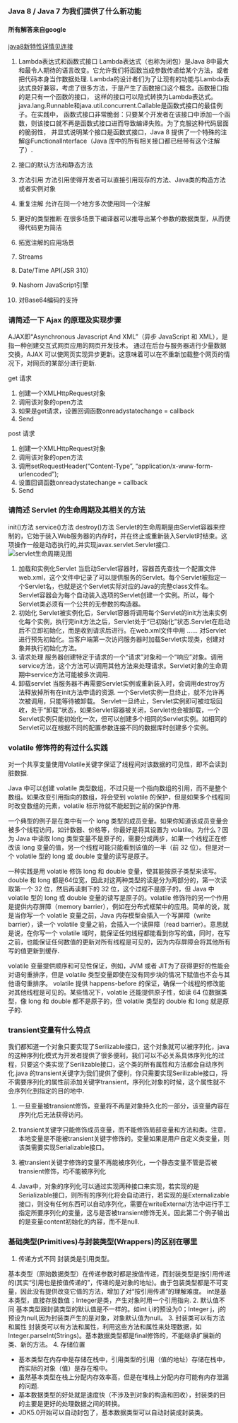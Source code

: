 ### Java 8 / Java 7 为我们提供了什么新功能
#### 所有解答来自google
[java8新特性详情见连接](https://www.jianshu.com/p/5b800057f2d8)
1. Lambda表达式和函数式接口
Lambda表达式（也称为闭包）是Java 8中最大和最令人期待的语言改变。它允许我们将函数当成参数传递给某个方法，或者把代码本身当作数据处理. 
Lambda的设计者们为了让现有的功能与Lambda表达式良好兼容，考虑了很多方法，于是产生了函数接口这个概念。函数接口指的是只有一个函数的接口，
这样的接口可以隐式转换为Lambda表达式。java.lang.Runnable和java.util.concurrent.Callable是函数式接口的最佳例子。在实践中，
函数式接口非常脆弱：只要某个开发者在该接口中添加一个函数，则该接口就不再是函数式接口进而导致编译失败。为了克服这种代码层面的脆弱性，
并显式说明某个接口是函数式接口，Java 8 提供了一个特殊的注解@FunctionalInterface（Java 库中的所有相关接口都已经带有这个注解了）.

2. 接口的默认方法和静态方法

3. 方法引用
方法引用使得开发者可以直接引用现存的方法、Java类的构造方法或者实例对象

4. 重复注解
允许在同一个地方多次使用同一个注解

5. 更好的类型推断
在很多场景下编译器可以推导出某个参数的数据类型，从而使得代码更为简洁

6. 拓宽注解的应用场景
7. Streams
8. Date/Time API(JSR 310)
9. Nashorn JavaScript引擎
10. 对Base64编码的支持

### 请简述一下 Ajax 的原理及实现步骤
AJAX即“Asynchronous Javascript And XML”（异步 JavaScript 和 XML），是指一种创建交互式网页应用的网页开发技术。
通过在后台与服务器进行少量数据交换，AJAX 可以使网页实现异步更新。这意味着可以在不重新加载整个网页的情况下，对网页的某部分进行更新.

get 请求
1. 创建一个XMLHttpRequest对象
2. 调用该对象的open方法
3. 如果是get请求，设置回调函数onreadystatechange = callback
4. Send

post 请求
1. 创建一个XMLHttpRequest对象
2. 调用该对象的open方法
3. 调用setRequestHeader(“Content-Type”, “application/x-www-form-urlencoded”);
4. 设置回调函数onreadystatechange = callback
5. Send

### 请简述 Servlet 的生命周期及其相关的方法
init()方法   service()方法  destroy()方法
Servlet的生命周期是由Servlet容器来控制的，它始于装入Web服务器的内存时，并在终止或重新装入Servlet时结束。这项操作一般是动态执行的,并实现javax.servlet.Servlet接口.
![servlet生命周期见图](https://img-blog.csdn.net/20130825201025734?watermark/2/text/aHR0cDovL2Jsb2cuY3Nkbi5uZXQvaGFwcHlsZWU2Njg4/font/5a6L5L2T/fontsize/400/fill/I0JBQkFCMA==/dissolve/70/gravity/Center)
1. 加载和实例化Servlet
当启动Servlet容器时，容器首先查找一个配置文件web.xml，这个文件中记录了可以提供服务的Servlet。每个Servlet被指定一个Servlet名，也就是这个Servlet实际对应的Java的完整class文件名。Servlet容器会为每个自动装入选项的Servlet创建一个实例。所以，每个Servlet类必须有一个公共的无参数的构造器。
2. 初始化
Servlet被实例化后，Servlet容器将调用每个Servlet的init方法来实例化每个实例，执行完init方法之后，Servlet处于“已初始化”状态.Servlet在启动后不立即初始化，而是收到请求后进行。在web.xml文件中用<load-on-statup> ...... </load-on-statup>对Servlet进行预先初始化。当客户端第一次访问服务器时加载Servlet实现类，创建对象并执行初始化方法。
3. 请求处理
服务器创建特定于请求的一个“请求”对象和一个“响应”对象。调用service方法，这个方法可以调用其他方法来处理请求。Servlet对象的生命周期中service方法可能被多次调用.
4. 卸载servlet
当服务器不再需要Servlet实例或重新装入时，会调用destroy方法释放掉所有在init方法申请的资源.
一个Servlet实例一旦终止，就不允许再次被调用，只能等待被卸载。
Servlet一旦终止，Servlet实例即可被垃圾回收，处于“卸载”状态，如果Servlet容器被关闭，Servlet也会被卸载，一个Servlet实例只能初始化一次，但可以创建多个相同的Servlet实例。如相同的Servlet可以在根据不同的配置参数连接不同的数据库时创建多个实例。

### volatile 修饰符的有过什么实践
对一个共享变量使用Volatile关键字保证了线程间对该数据的可见性，即不会读到脏数据.

Java 中可以创建 volatile 类型数组，不过只是一个指向数组的引用，而不是整个数组。如果改变引用指向的数组，将会受到 volatile 的保护，但是如果多个线程同时改变数组的元素，volatile 标示符就不能起到之前的保护作用.

一个典型的例子是在类中有一个 long 类型的成员变量。如果你知道该成员变量会被多个线程访问，如计数器、价格等，你最好是将其设置为 volatile。为什么？因为 Java 中读取 long 类型变量不是原子的，需要分成两步，如果一个线程正在修改该 long 变量的值，另一个线程可能只能看到该值的一半（前 32 位）。但是对一个 volatile 型的 long 或 double 变量的读写是原子。

一种实践是用 volatile 修饰 long 和 double 变量，使其能按原子类型来读写。double 和 long 都是64位宽，因此对这两种类型的读是分为两部分的，第一次读取第一个 32 位，然后再读剩下的 32 位，这个过程不是原子的，但 Java 中 volatile 型的 long 或 double 变量的读写是原子的。volatile 修饰符的另一个作用是提供内存屏障（memory barrier），例如在分布式框架中的应用。简单的说，就是当你写一个 volatile 变量之前，Java 内存模型会插入一个写屏障（write barrier），读一个 volatile 变量之前，会插入一个读屏障（read barrier）。意思就是说，在你写一个 volatile 域时，能保证任何线程都能看到你写的值，同时，在写之前，也能保证任何数值的更新对所有线程是可见的，因为内存屏障会将其他所有写的值更新到缓存.

volatile 变量提供顺序和可见性保证，例如，JVM 或者 JIT为了获得更好的性能会对语句重排序，但是 volatile 类型变量即使在没有同步块的情况下赋值也不会与其他语句重排序。 volatile 提供 happens-before 的保证，确保一个线程的修改能对其他线程是可见的。某些情况下，volatile 还能提供原子性，如读 64 位数据类型，像 long 和 double 都不是原子的，但 volatile 类型的 double 和 long 就是原子的.

### transient变量有什么特点
我们都知道一个对象只要实现了Serilizable接口，这个对象就可以被序列化，java的这种序列化模式为开发者提供了很多便利，我们可以不必关系具体序列化的过程，只要这个类实现了Serilizable接口，这个类的所有属性和方法都会自动序列化.java 的transient关键字为我们提供了便利，你只需要实现Serilizable接口，将不需要序列化的属性前添加关键字transient，序列化对象的时候，这个属性就不会序列化到指定的目的地中.

1. 一旦变量被transient修饰，变量将不再是对象持久化的一部分，该变量内容在序列化后无法获得访问。

2. transient关键字只能修饰成员变量，而不能修饰局部变量和方法和类。注意，本地变量是不能被transient关键字修饰的。变量如果是用户自定义类变量，则该类需要实现Serializable接口。

3. 被transient关键字修饰的变量不再能被序列化，一个静态变量不管是否被transient修饰，均不能被序列化

4. Java中，对象的序列化可以通过实现两种接口来实现，若实现的是Serializable接口，则所有的序列化将会自动进行，若实现的是Externalizable接口，则没有任何东西可以自动序列化，需要在writeExternal方法中进行手工指定所要序列化的变量，这与是否被transient修饰无关。因此第二个例子输出的是变量content初始化的内容，而不是null.

### 基础类型(Primitives)与封装类型(Wrappers)的区别在哪里
1. 传递方式不同
封装类是引用类型。

基本类型（原始数据类型）在传递参数时都是按值传递，而封装类型是按引用传递的(其实“引用也是按值传递的”，传递的是对象的地址)。由于包装类型都是不可变量，因此没有提供改变它值的方法，增加了对“按引用传递”的理解难度。
int是基本类型，直接存放数值；Integer是类，产生对象时用一个引用指向.
2. 默认值不同
基本类型跟封装类型的默认值是不一样的。如int i,i的预设为0；Integer j，j的预设为null,因为封装类产生的是对象，对象默认值为null。
3. 封装类可以有方法和属性
封装类可以有方法和属性，利用这些方法和属性来处理数据，如Integer.parseInt(Strings)。基本数据类型都是final修饰的，不能继承扩展新的类、新的方法。
4. 存储位置
  * 基本类型在内存中是存储在栈中，引用类型的引用（值的地址）存储在栈中，而实际的对象（值）是存在堆中。
  * 虽然基本类型在栈上分配内存效率高，但是在堆栈上分配内存可能有内存泄漏的问题.
  * 基本数据类型的好处就是速度快（不涉及到对象的构造和回收），封装类的目的主要是更好的处理数据之间的转换。
  * JDK5.0开始可以自动封包了，基本数据类型可以自动封装成封装类。
